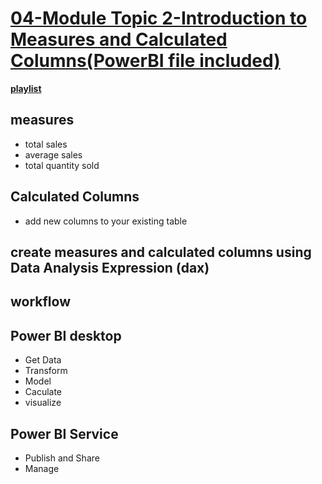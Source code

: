 # **[04-Module Topic 2-Introduction to Measures and Calculated Columns(PowerBI file included)](https://www.youtube.com/watch?v=8oK2CJJ3fDg)**

**[playlist](https://www.youtube.com/watch?v=8oK2CJJ3fDg&list=PLtCzYvIWNgJE-NsGuUXbjYyJgQMSOFp3A)**

## measures

- total sales
- average sales
- total quantity sold

## Calculated Columns

- add new columns to your existing table

## create measures and calculated columns using Data Analysis Expression (dax)

## workflow

## Power BI desktop

- Get Data
- Transform
- Model
- Caculate
- visualize

## Power BI Service

- Publish and Share
- Manage
